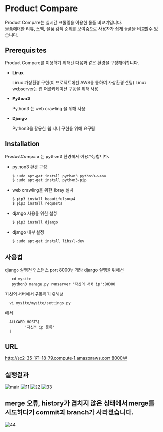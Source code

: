# Product Compare
 Product Compare는 실시간 크롤링을 이용한 물품 비교기입니다.  
 물품에대한 리뷰, 스펙, 물품 검색 순위를 보여줌으로 사용자가 쉽게 물품을 비교할수 있습니다.
## Prerequisites
 Product Compare를 이용하기 위해선 다음과 같은 환경을 구성해야합니다.
 * **Linux**   
   
   Linux 가상환경 구현(이 프로젝트에선 AWS를 통하여 가상환경 셋팅)
   Linux webserver는 웹 어플리케이션 구동을 위해 사용
   
 * **Python3**
  
   Python3 는 web crawling 을 위해 사용

 * **Django**  
  
   Python3을 활용한 웹 서버 구현을 위해 요구됨  
    

## Installation   
  ProductCompare 는 python3 환경에서 이용가능합니다.
  
 * python3 환경 구성
     
       $ sudo apt-get install python3 python3-venv
       $ sudo apt-get install python3-pip
       
 * web crawling을 위한 libray 설치
 
       $ pip3 install beautifulsoup4
       $ pip3 install requests

 * django 사용을 위한 설정
    
       $ pip3 install django

 * django 내부 설정
      
       $ sudo apt-get install libssl-dev 
## 사용법 
  django 실행전 인스턴스 port 8000번 개방
  django 실행을 위해선 
       
       cd mysite
       python3 manage.py runserver '자신의 서버 ip':80000
  
  자신의 서버에서 구동하기 위해선
  
      vi mysite/mysite/settings.py
  에서
  
      ALLOWED_HOSTS[
             '자신의 ip 등록'
      ]
  
  ## URL
  http://ec2-35-171-18-79.compute-1.amazonaws.com:8000/#
  
  ## 실행결과
  ![main](https://user-images.githubusercontent.com/43310063/70493292-7bfe1380-1b4a-11ea-8af0-156b9bffc8d6.JPG)
  ![11](https://user-images.githubusercontent.com/43310063/70493349-b7004700-1b4a-11ea-9fe4-414c8fa60c54.JPG)
  ![22](https://user-images.githubusercontent.com/43310063/70493352-b9fb3780-1b4a-11ea-879b-a6720855d023.JPG)
  ![33](https://user-images.githubusercontent.com/43310063/70493355-bb2c6480-1b4a-11ea-9323-499238b956c3.JPG)

 ## merge 오류, history가 겹치지 않은 상태에서 merge를 시도하다가 commit과 branch가 사라졌습니다.
 ![44](https://user-images.githubusercontent.com/43310063/70497415-61319c00-1b56-11ea-826f-84b90711b848.JPG)
